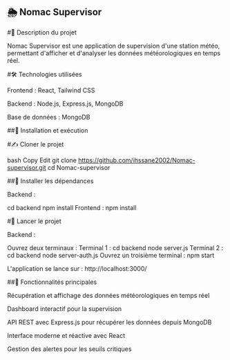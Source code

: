 ## 🌦️  Nomac Supervisor

#📌 Description du projet

Nomac Supervisor est une application de supervision d'une station météo, permettant d'afficher et d'analyser les données météorologiques en temps réel.

#🛠️ Technologies utilisées

Frontend : React, Tailwind CSS 

Backend : Node.js, Express.js, MongoDB

Base de données : MongoDB 

##📝 Installation et exécution

#✍️ Cloner le projet

bash
Copy
Edit
git clone https://github.com/ihssane2002/Nomac-supervisor.git
cd Nomac-supervisor

##🔄 Installer les dépendances

Backend :

cd backend
npm install
Frontend :
npm install

#🚀 Lancer le projet

Backend :

Ouvrez deux terminaux :
Terminal 1 :
cd backend
node server.js
Terminal 2 :
cd backend
node server-auth.js
Ouvrez un troisième terminal :
npm start

L'application se lance sur : http://localhost:3000/

##🌟 Fonctionnalités principales

Récupération et affichage des données météorologiques en temps réel

Dashboard interactif pour la supervision

API REST avec Express.js pour récupérer les données depuis MongoDB

Interface moderne et réactive avec React

Gestion des alertes pour les seuils critiques



